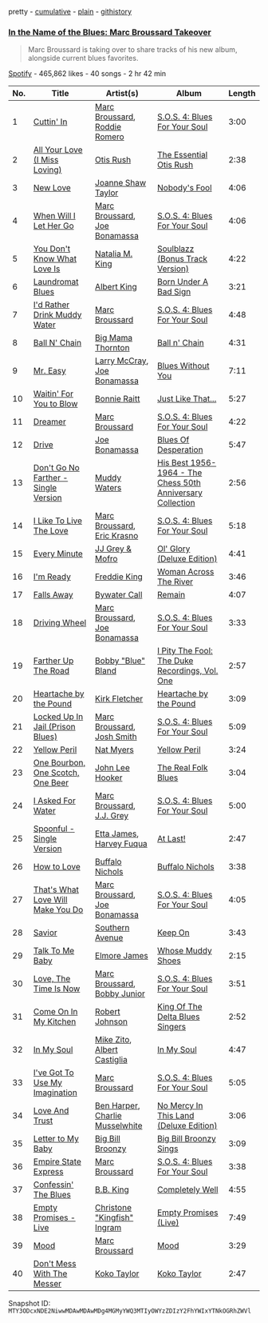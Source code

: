 pretty - [cumulative](/playlists/cumulative/37i9dQZF1DXcnkReojaCnV.md) - [plain](/playlists/plain/37i9dQZF1DXcnkReojaCnV) - [githistory](https://github.githistory.xyz/mackorone/spotify-playlist-archive/blob/main/playlists/plain/37i9dQZF1DXcnkReojaCnV)

### [In the Name of the Blues: Marc Broussard Takeover](https://open.spotify.com/playlist/37i9dQZF1DXcnkReojaCnV)

> Marc Broussard is taking over to share tracks of his new album, alongside current blues favorites.

[Spotify](https://open.spotify.com/user/spotify) - 465,862 likes - 40 songs - 2 hr 42 min

| No. | Title | Artist(s) | Album | Length |
|---|---|---|---|---|
| 1 | [Cuttin' In](https://open.spotify.com/track/4mmUSRPppHYZFzNSDuz59U) | [Marc Broussard](https://open.spotify.com/artist/4cEwEednPwWCdYT7ZhROZe), [Roddie Romero](https://open.spotify.com/artist/5IG6Wzebie6bXLY5llyQAq) | [S.O.S\. 4: Blues For Your Soul](https://open.spotify.com/album/4ZxNQpjVCOcFbi0stPCHo5) | 3:00 |
| 2 | [All Your Love \(I Miss Loving\)](https://open.spotify.com/track/1byVRm4sDYsfObNNcnhswR) | [Otis Rush](https://open.spotify.com/artist/1h0hOL3bVcYlg4xcSjU7fP) | [The Essential Otis Rush](https://open.spotify.com/album/2xRWG3ikjf8O1tiQxJCW68) | 2:38 |
| 3 | [New Love](https://open.spotify.com/track/1W5hzuisTBbr6RMSNJBTz7) | [Joanne Shaw Taylor](https://open.spotify.com/artist/3FmTlY1F9dQyRursrsUaU7) | [Nobody's Fool](https://open.spotify.com/album/2TVQmqbf3TmucBYkl9pfg6) | 4:06 |
| 4 | [When Will I Let Her Go](https://open.spotify.com/track/0V9bhCXPYvI1UYZqBuEtoy) | [Marc Broussard](https://open.spotify.com/artist/4cEwEednPwWCdYT7ZhROZe), [Joe Bonamassa](https://open.spotify.com/artist/2SNzxY1OsSCHBLVi77mpPQ) | [S.O.S\. 4: Blues For Your Soul](https://open.spotify.com/album/4ZxNQpjVCOcFbi0stPCHo5) | 4:06 |
| 5 | [You Don't Know What Love Is](https://open.spotify.com/track/6KqAiHZ6YEi6NekDUpl9Bh) | [Natalia M\. King](https://open.spotify.com/artist/3fCXXnMGhzvgXkWwerk4hg) | [Soulblazz \(Bonus Track Version\)](https://open.spotify.com/album/6TP2Ywx3CUbAm0c1Pf08O4) | 4:22 |
| 6 | [Laundromat Blues](https://open.spotify.com/track/23mic51yKD9gVlAqvlcCMA) | [Albert King](https://open.spotify.com/artist/5aygfDCEaX5KTZOxSCpT9o) | [Born Under A Bad Sign](https://open.spotify.com/album/42WQ76qWDQmHlHvJa6Z3Uw) | 3:21 |
| 7 | [I'd Rather Drink Muddy Water](https://open.spotify.com/track/0gEvWvPJF0grVRmz4ltLaK) | [Marc Broussard](https://open.spotify.com/artist/4cEwEednPwWCdYT7ZhROZe) | [S.O.S\. 4: Blues For Your Soul](https://open.spotify.com/album/4ZxNQpjVCOcFbi0stPCHo5) | 4:48 |
| 8 | [Ball N' Chain](https://open.spotify.com/track/0D1S1rK4M8D3kJDFN50u0G) | [Big Mama Thornton](https://open.spotify.com/artist/6bR0cgMtkCVpm0I5yrDNzO) | [Ball n' Chain](https://open.spotify.com/album/6U60FpmscwzTJjc9gmZcKl) | 4:31 |
| 9 | [Mr\. Easy](https://open.spotify.com/track/6sGFSp3BJMI03ivhZ1z5dC) | [Larry McCray](https://open.spotify.com/artist/24NDm7vTLocVLStlgkKjJc), [Joe Bonamassa](https://open.spotify.com/artist/2SNzxY1OsSCHBLVi77mpPQ) | [Blues Without You](https://open.spotify.com/album/0Bi6Nd9yKYnZRnwWCrhhyr) | 7:11 |
| 10 | [Waitin' For You to Blow](https://open.spotify.com/track/2GhXfhOIkPrtwPZv9luHb6) | [Bonnie Raitt](https://open.spotify.com/artist/4KDyYWR7IpxZ7xrdYbKrqY) | [Just Like That...](https://open.spotify.com/album/5urpeKkrqE82otTOfs8OFd) | 5:27 |
| 11 | [Dreamer](https://open.spotify.com/track/0wZPMFvHYfK2oFCj6T1JcD) | [Marc Broussard](https://open.spotify.com/artist/4cEwEednPwWCdYT7ZhROZe) | [S.O.S\. 4: Blues For Your Soul](https://open.spotify.com/album/4ZxNQpjVCOcFbi0stPCHo5) | 4:22 |
| 12 | [Drive](https://open.spotify.com/track/2knqdlYKjS0J27lYyyRllU) | [Joe Bonamassa](https://open.spotify.com/artist/2SNzxY1OsSCHBLVi77mpPQ) | [Blues Of Desperation](https://open.spotify.com/album/2ZR4ieeFQTOH3NqKRT8i4h) | 5:47 |
| 13 | [Don't Go No Farther \- Single Version](https://open.spotify.com/track/2uN2QIBpyfP88G8Y1gtkgY) | [Muddy Waters](https://open.spotify.com/artist/4y6J8jwRAwO4dssiSmN91R) | [His Best 1956\-1964 \- The Chess 50th Anniversary Collection](https://open.spotify.com/album/21Lv19NsmMPpwUL58JCP57) | 2:56 |
| 14 | [I Like To Live The Love](https://open.spotify.com/track/5b9Uld39K1HFG5ijkg1BJh) | [Marc Broussard](https://open.spotify.com/artist/4cEwEednPwWCdYT7ZhROZe), [Eric Krasno](https://open.spotify.com/artist/6tQIsqw6DrDfdoPwOrOD6k) | [S.O.S\. 4: Blues For Your Soul](https://open.spotify.com/album/4ZxNQpjVCOcFbi0stPCHo5) | 5:18 |
| 15 | [Every Minute](https://open.spotify.com/track/4A9FShhkUGSpTcXZUVkHdv) | [JJ Grey & Mofro](https://open.spotify.com/artist/1Jl8u1U1GtBlwocZK5LWZv) | [Ol' Glory \(Deluxe Edition\)](https://open.spotify.com/album/05c5kcU0gbJkAC7UDUOD61) | 4:41 |
| 16 | [I'm Ready](https://open.spotify.com/track/5Usb6LCElvXJ0dWFEs4hvf) | [Freddie King](https://open.spotify.com/artist/5dCuFngSPyOOnTAvrC7v2s) | [Woman Across The River](https://open.spotify.com/album/3iaVJullB48EV1OM2oMXJs) | 3:46 |
| 17 | [Falls Away](https://open.spotify.com/track/6RewKTPLmEw46R29LjemGn) | [Bywater Call](https://open.spotify.com/artist/1bhk3AmtYKQAcDzbDyWG4M) | [Remain](https://open.spotify.com/album/6Ra2EYAa2ZUGMdFDOwPrgj) | 4:07 |
| 18 | [Driving Wheel](https://open.spotify.com/track/4Lvby06863caCqrmISPYp3) | [Marc Broussard](https://open.spotify.com/artist/4cEwEednPwWCdYT7ZhROZe), [Joe Bonamassa](https://open.spotify.com/artist/2SNzxY1OsSCHBLVi77mpPQ) | [S.O.S\. 4: Blues For Your Soul](https://open.spotify.com/album/4ZxNQpjVCOcFbi0stPCHo5) | 3:33 |
| 19 | [Farther Up The Road](https://open.spotify.com/track/2hPyG7NMpHAmOrmlSziAx2) | [Bobby "Blue" Bland](https://open.spotify.com/artist/48nwxUvPJZkm8uPa7xMzmj) | [I Pity The Fool: The Duke Recordings, Vol\. One](https://open.spotify.com/album/58DNpB9P4aUKPtaTiZmjK6) | 2:57 |
| 20 | [Heartache by the Pound](https://open.spotify.com/track/1T2B06AtdwFAtGaPdavLp0) | [Kirk Fletcher](https://open.spotify.com/artist/77wBCkU4gTMCceSWHtWjxq) | [Heartache by the Pound](https://open.spotify.com/album/6nOqRJiti1k8xh2q5nImZy) | 3:09 |
| 21 | [Locked Up In Jail \(Prison Blues\)](https://open.spotify.com/track/2P9hQYr96lpRFKcXvnS3Wv) | [Marc Broussard](https://open.spotify.com/artist/4cEwEednPwWCdYT7ZhROZe), [Josh Smith](https://open.spotify.com/artist/1rPHe9YQyCdfmYjd1kOVkB) | [S.O.S\. 4: Blues For Your Soul](https://open.spotify.com/album/4ZxNQpjVCOcFbi0stPCHo5) | 5:09 |
| 22 | [Yellow Peril](https://open.spotify.com/track/5lzSKx8sUNApxzrGU6POXw) | [Nat Myers](https://open.spotify.com/artist/2QMlNryks9wyxBCsBGciTS) | [Yellow Peril](https://open.spotify.com/album/4OIXuFKd0N1hU41Gbfy0v9) | 3:24 |
| 23 | [One Bourbon, One Scotch, One Beer](https://open.spotify.com/track/2dp14VWbIxOVNmaWKkVB1r) | [John Lee Hooker](https://open.spotify.com/artist/1yNOfXGQNGjAynk77wv85x) | [The Real Folk Blues](https://open.spotify.com/album/6AToTGNfNIiOSMcl6xGJTY) | 3:04 |
| 24 | [I Asked For Water](https://open.spotify.com/track/5COAvjKtgDamkky67pthsv) | [Marc Broussard](https://open.spotify.com/artist/4cEwEednPwWCdYT7ZhROZe), [J.J\. Grey](https://open.spotify.com/artist/2uAduWnHf7kmOLazXpsGl1) | [S.O.S\. 4: Blues For Your Soul](https://open.spotify.com/album/4ZxNQpjVCOcFbi0stPCHo5) | 5:00 |
| 25 | [Spoonful \- Single Version](https://open.spotify.com/track/1swNbKiUEwgTM6jnkx5rkm) | [Etta James](https://open.spotify.com/artist/0iOVhN3tnSvgDbcg25JoJb), [Harvey Fuqua](https://open.spotify.com/artist/0F577kU2Hk9gr4mAzK60tZ) | [At Last!](https://open.spotify.com/album/7rd4PorIOPjPTy7qdUeeCt) | 2:47 |
| 26 | [How to Love](https://open.spotify.com/track/5xSUcxAoaRsXMaaSace7ST) | [Buffalo Nichols](https://open.spotify.com/artist/5dT9JLuBwGNiHJQsY29Qmh) | [Buffalo Nichols](https://open.spotify.com/album/2P9z3iSo6T3NmaX5q4FjTc) | 3:38 |
| 27 | [That's What Love Will Make You Do](https://open.spotify.com/track/1s9pvVcRTbeGjT7RqMGVa1) | [Marc Broussard](https://open.spotify.com/artist/4cEwEednPwWCdYT7ZhROZe), [Joe Bonamassa](https://open.spotify.com/artist/2SNzxY1OsSCHBLVi77mpPQ) | [S.O.S\. 4: Blues For Your Soul](https://open.spotify.com/album/4ZxNQpjVCOcFbi0stPCHo5) | 4:05 |
| 28 | [Savior](https://open.spotify.com/track/0oNrkWjdY3U8sZRJkcjbDP) | [Southern Avenue](https://open.spotify.com/artist/4HfoncnCuBS7D4xU4VDosQ) | [Keep On](https://open.spotify.com/album/50CK5WZHyOwMeZHVYGCDIJ) | 3:43 |
| 29 | [Talk To Me Baby](https://open.spotify.com/track/0LwiAubJcHVbdDix3f6foC) | [Elmore James](https://open.spotify.com/artist/0q9kpdDkEA3H17gcRMjgVS) | [Whose Muddy Shoes](https://open.spotify.com/album/50X6gAsoV3eM9O2QrIf2rp) | 2:15 |
| 30 | [Love, The Time Is Now](https://open.spotify.com/track/2Q0hoSQVjyzyRbzNKzCRB7) | [Marc Broussard](https://open.spotify.com/artist/4cEwEednPwWCdYT7ZhROZe), [Bobby Junior](https://open.spotify.com/artist/19Nysw0xUI7SeFfu5YPBFb) | [S.O.S\. 4: Blues For Your Soul](https://open.spotify.com/album/4ZxNQpjVCOcFbi0stPCHo5) | 3:51 |
| 31 | [Come On In My Kitchen](https://open.spotify.com/track/10W125nMbncRGcXRBoACOx) | [Robert Johnson](https://open.spotify.com/artist/0f8MDDzIc6M4uH1xH0o0gy) | [King Of The Delta Blues Singers](https://open.spotify.com/album/2IWaNq5o4tG1w6yxve5BMU) | 2:52 |
| 32 | [In My Soul](https://open.spotify.com/track/4DO9pPMq8PFhWFo4IVVveA) | [Mike Zito](https://open.spotify.com/artist/4IPDnwurwc0J2tXUty2hO4), [Albert Castiglia](https://open.spotify.com/artist/5GYKbmLEAjDCaJ5IWxK3XD) | [In My Soul](https://open.spotify.com/album/7K3JyQeEB3L6lmNYTkmQDr) | 4:47 |
| 33 | [I've Got To Use My Imagination](https://open.spotify.com/track/0qpdB0frb5EGZsH4ShNCIu) | [Marc Broussard](https://open.spotify.com/artist/4cEwEednPwWCdYT7ZhROZe) | [S.O.S\. 4: Blues For Your Soul](https://open.spotify.com/album/4ZxNQpjVCOcFbi0stPCHo5) | 5:05 |
| 34 | [Love And Trust](https://open.spotify.com/track/2gRrJwLNO70Vo7h9VECLFa) | [Ben Harper](https://open.spotify.com/artist/45lorWzrKLxfKlWpV7r9CN), [Charlie Musselwhite](https://open.spotify.com/artist/4NikxGoDm5LGVYAHj0Euoc) | [No Mercy In This Land \(Deluxe Edition\)](https://open.spotify.com/album/6iwWWapZi9KtLsdfoGG3X4) | 3:06 |
| 35 | [Letter to My Baby](https://open.spotify.com/track/3oDSvCsjMDV346ndVBJk7P) | [Big Bill Broonzy](https://open.spotify.com/artist/6HwigzRpuWoCZDqMOQc5eu) | [Big Bill Broonzy Sings](https://open.spotify.com/album/6CIFmXtGi9usvr4Xb2hHJm) | 3:09 |
| 36 | [Empire State Express](https://open.spotify.com/track/0e1C16f86nHtO2bcXHdmFk) | [Marc Broussard](https://open.spotify.com/artist/4cEwEednPwWCdYT7ZhROZe) | [S.O.S\. 4: Blues For Your Soul](https://open.spotify.com/album/4ZxNQpjVCOcFbi0stPCHo5) | 3:38 |
| 37 | [Confessin' The Blues](https://open.spotify.com/track/1rv1DreUDVLn4j0LqmEfIe) | [B.B\. King](https://open.spotify.com/artist/5xLSa7l4IV1gsQfhAMvl0U) | [Completely Well](https://open.spotify.com/album/7gzkgAWjOjEf5o6sIvBvT1) | 4:55 |
| 38 | [Empty Promises \- Live](https://open.spotify.com/track/1SoK3zrvJT21uI06ed25e7) | [Christone "Kingfish" Ingram](https://open.spotify.com/artist/5jMGnqJkgPaiJzwy5bOcYX) | [Empty Promises \(Live\)](https://open.spotify.com/album/3MuYZQPycwGmL0qu0rZNC9) | 7:49 |
| 39 | [Mood](https://open.spotify.com/track/0W5jMo5MpHvLTGVnAN8c1R) | [Marc Broussard](https://open.spotify.com/artist/4cEwEednPwWCdYT7ZhROZe) | [Mood](https://open.spotify.com/album/1Q1qs8DABP6SgIyRyadg8s) | 3:29 |
| 40 | [Don't Mess With The Messer](https://open.spotify.com/track/78jS82EbGZvIFXHdn1DTo4) | [Koko Taylor](https://open.spotify.com/artist/04qIJRFjTmvW5I1DMyGE1R) | [Koko Taylor](https://open.spotify.com/album/4kUcacQmakJzzQ0UppaBTy) | 2:47 |

Snapshot ID: `MTY3ODcxNDE2NiwwMDAwMDAwMDg4MGMyYWQ3MTIyOWYzZDIzY2FhYWIxYTNkOGRhZWVl`
